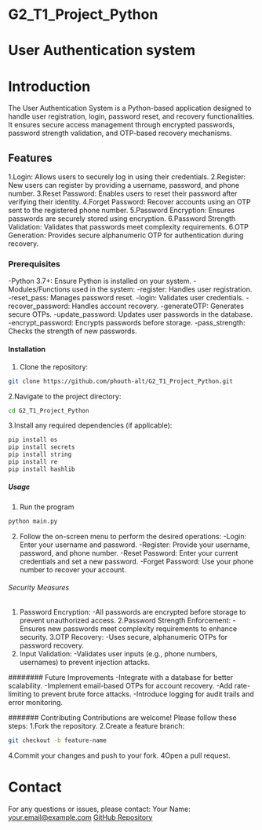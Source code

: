 # G2_T1_Project_Python
# User Authentication system
# Introduction
The User Authentication System is a Python-based application designed to handle user registration, login, password reset, and recovery functionalities. It ensures secure access management through encrypted passwords, password strength validation, and OTP-based recovery mechanisms.

## Features
1.Login: Allows users to securely log in using their credentials.
2.Register: New users can register by providing a username, password, and phone number.
3.Reset Password: Enables users to reset their password after verifying their identity.
4.Forget Password: Recover accounts using an OTP sent to the registered phone number.
5.Password Encryption: Ensures passwords are securely stored using encryption.
6.Password Strength Validation: Validates that passwords meet complexity requirements.
6.OTP Generation: Provides secure alphanumeric OTP for authentication during recovery.

### Prerequisites
-Python 3.7+: Ensure Python is installed on your system.
-Modules/Functions used in the system:
    -register: Handles user registration.
    -reset_pass: Manages password reset.
    -login: Validates user credentials.
    -recover_password: Handles account recovery.
    -generateOTP: Generates secure OTPs.
    -update_password: Updates user passwords in the database.
    -encrypt_password: Encrypts passwords before storage.
    -pass_strength: Checks the strength of new passwords.

#### Installation 
1. Clone the repository:
```bash
git clone https://github.com/phouth-alt/G2_T1_Project_Python.git
```
2.Navigate to the project directory:
```bash
cd G2_T1_Project_Python
```
3.Install any required dependencies (if applicable):
```bash
pip install os
pip install secrets
pip install string
pip install re
pip install hashlib
```

##### Usage
1. Run the program
```bash
python main.py
```
2. Follow the on-screen menu to perform the desired operations:
-Login: Enter your username and password.
-Register: Provide your username, password, and phone number.
-Reset Password: Enter your current credentials and set a new password.
-Forget Password: Use your phone number to recover your account.

###### Security Measures

1. Password Encryption:
-All passwords are encrypted before storage to prevent unauthorized access.
2.Password Strength Enforcement:
-Ensures new passwords meet complexity requirements to enhance security.
3.OTP Recovery:
-Uses secure, alphanumeric OTPs for password recovery.
4. Input Validation:
-Validates user inputs (e.g., phone numbers, usernames) to prevent injection attacks.

######## Future Improvements
-Integrate with a database for better scalability.
-Implement email-based OTPs for account recovery.
-Add rate-limiting to prevent brute force attacks.
-Introduce logging for audit trails and error monitoring.

####### Contributing
Contributions are welcome! Please follow these steps:
1.Fork the repository.
2.Create a feature branch:
```bash
git checkout -b feature-name
```
4.Commit your changes and push to your fork.
4Open a pull request.

# Contact
For any questions or issues, please contact:
Your Name: your.email@example.com
[GitHub Repository](https://github.com/phouth-alt/G2_T1_Project_Python.git)